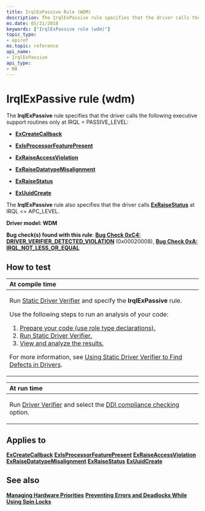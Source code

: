 ```yaml
---
title: IrqlExPassive Rule (WDM)
description: The IrqlExPassive rule specifies that the driver calls the following executive support routines only at IRQL PASSIVE_LEVEL. The IrqlExPassive rule also specifies that the driver calls ExRaiseStatus at IRQL APC_LEVEL.
ms.date: 05/21/2018
keywords: ["IrqlExPassive rule (wdm)"]
topic_type:
- apiref
ms.topic: reference
api_name:
- IrqlExPassive
api_type:
- NA
---
```


# IrqlExPassive rule (wdm)


The **IrqlExPassive** rule specifies that the driver calls the following executive support routines only at IRQL = PASSIVE\_LEVEL:

-   [**ExCreateCallback**](/windows-hardware/drivers/ddi/wdm/nf-wdm-excreatecallback)

-   [**ExIsProcessorFeaturePresent**](/windows-hardware/drivers/ddi/wdm/nf-wdm-exisprocessorfeaturepresent)

-   [**ExRaiseAccessViolation**](/windows-hardware/drivers/ddi/ntddk/nf-ntddk-exraiseaccessviolation)

-   [**ExRaiseDatatypeMisalignment**](/windows-hardware/drivers/ddi/ntddk/nf-ntddk-exraisedatatypemisalignment)

-   [**ExRaiseStatus**](/windows-hardware/drivers/ddi/wdm/nf-wdm-exraisestatus)

-   [**ExUuidCreate**](/windows-hardware/drivers/ddi/ntddk/nf-ntddk-exuuidcreate)

The **IrqlExPassive** rule also specifies that the driver calls [**ExRaiseStatus**](/windows-hardware/drivers/ddi/wdm/nf-wdm-exraisestatus) at IRQL &lt;= APC\_LEVEL.

**Driver model: WDM**

**Bug check(s) found with this rule**: [**Bug Check 0xC4: DRIVER\_VERIFIER\_DETECTED\_VIOLATION**](../debugger/bug-check-0xc4--driver-verifier-detected-violation.md) (0x00020008), [**Bug Check 0xA: IRQL\_NOT\_LESS\_OR\_EQUAL**](../debugger/bug-check-0xa--irql-not-less-or-equal.md)


## How to test

<table>
<colgroup>
<col width="100%" />
</colgroup>
<thead>
<tr class="header">
<th align="left">At compile time</th>
</tr>
</thead>
<tbody>
<tr class="odd">
<td align="left"><p>Run <a href="/windows-hardware/drivers/devtest/static-driver-verifier" data-raw-source="[Static Driver Verifier](./static-driver-verifier.md)">Static Driver Verifier</a> and specify the <strong>IrqlExPassive</strong> rule.</p>
Use the following steps to run an analysis of your code:
<ol>
<li><a href="/windows-hardware/drivers/devtest/using-static-driver-verifier-to-find-defects-in-drivers#preparing-your-source-code" data-raw-source="[Prepare your code (use role type declarations).](./using-static-driver-verifier-to-find-defects-in-drivers.md#preparing-your-source-code)">Prepare your code (use role type declarations).</a></li>
<li><a href="/windows-hardware/drivers/devtest/using-static-driver-verifier-to-find-defects-in-drivers#running-static-driver-verifier" data-raw-source="[Run Static Driver Verifier.](./using-static-driver-verifier-to-find-defects-in-drivers.md#running-static-driver-verifier)">Run Static Driver Verifier.</a></li>
<li><a href="/windows-hardware/drivers/devtest/using-static-driver-verifier-to-find-defects-in-drivers#viewing-and-analyzing-the-results" data-raw-source="[View and analyze the results.](./using-static-driver-verifier-to-find-defects-in-drivers.md#viewing-and-analyzing-the-results)">View and analyze the results.</a></li>
</ol>
<p>For more information, see <a href="/windows-hardware/drivers/devtest/using-static-driver-verifier-to-find-defects-in-drivers" data-raw-source="[Using Static Driver Verifier to Find Defects in Drivers](./using-static-driver-verifier-to-find-defects-in-drivers.md)">Using Static Driver Verifier to Find Defects in Drivers</a>.</p></td>
</tr>
</tbody>
</table>

<table>
<colgroup>
<col width="100%" />
</colgroup>
<thead>
<tr class="header">
<th align="left">At run time</th>
</tr>
</thead>
<tbody>
<tr class="odd">
<td align="left"><p>Run <a href="/windows-hardware/drivers/devtest/driver-verifier" data-raw-source="[Driver Verifier](./driver-verifier.md)">Driver Verifier</a> and select the <a href="/windows-hardware/drivers/devtest/ddi-compliance-checking" data-raw-source="[DDI compliance checking](./ddi-compliance-checking.md)">DDI compliance checking</a> option.</p></td>
</tr>
</tbody>
</table>



## Applies to

[**ExCreateCallback**](/windows-hardware/drivers/ddi/wdm/nf-wdm-excreatecallback)
[**ExIsProcessorFeaturePresent**](/windows-hardware/drivers/ddi/wdm/nf-wdm-exisprocessorfeaturepresent)
[**ExRaiseAccessViolation**](/windows-hardware/drivers/ddi/ntddk/nf-ntddk-exraiseaccessviolation)
[**ExRaiseDatatypeMisalignment**](/windows-hardware/drivers/ddi/ntddk/nf-ntddk-exraisedatatypemisalignment)
[**ExRaiseStatus**](/windows-hardware/drivers/ddi/wdm/nf-wdm-exraisestatus)
[**ExUuidCreate**](/windows-hardware/drivers/ddi/ntddk/nf-ntddk-exuuidcreate)
## See also

[**Managing Hardware Priorities**](../kernel/managing-hardware-priorities.md)
[**Preventing Errors and Deadlocks While Using Spin Locks**](../kernel/preventing-errors-and-deadlocks-while-using-spin-locks.md)
